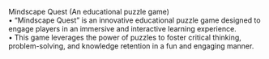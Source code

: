 Mindscape Quest (An educational puzzle game)                                                           
• “Mindscape Quest” is an innovative educational puzzle game designed to engage players in an immersive and interactive 
learning experience.  
• This game leverages the power of puzzles to foster critical thinking, problem-solving, and knowledge retention in a fun and 
engaging manner.  
